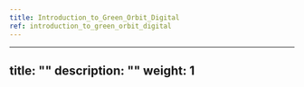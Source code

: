 ```yaml
---
title: Introduction_to_Green_Orbit_Digital
ref: introduction_to_green_orbit_digital
---
```

---
title: ""
description: ""
weight: 1
---